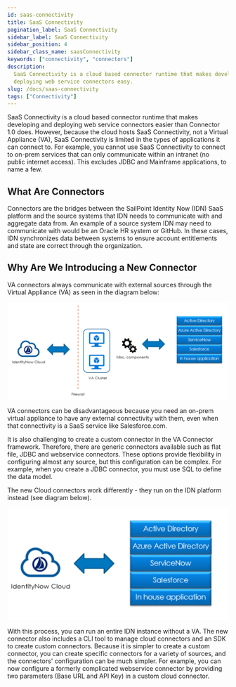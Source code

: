 ```yaml
---
id: saas-connectivity
title: SaaS Connectivity
pagination_label: SaaS Connectivity
sidebar_label: SaaS Connectivity
sidebar_position: 4
sidebar_class_name: saasConnectivity
keywords: ["connectivity", "connectors"]
description:
  SaaS Connectivity is a cloud based connector runtime that makes developing and
  deploying web service connectors easy.
slug: /docs/saas-connectivity
tags: ["Connectivity"]
---
```


SaaS Connectivity is a cloud based connector runtime that makes developing and
deploying web service connectors easier than Connector 1.0 does. However,
because the cloud hosts SaaS Connectivity, not a Virtual Appliance (VA), SaaS
Connectivity is limited in the types of applications it can connect to. For
example, you cannot use SaaS Connectivity to connect to on-prem services that
can only communicate within an intranet (no public internet access). This
excludes JDBC and Mainframe applications, to name a few.

## What Are Connectors

Connectors are the bridges between the SailPoint Identity Now (IDN) SaaS
platform and the source systems that IDN needs to communicate with and aggregate
data from. An example of a source system IDN may need to communicate with would
be an Oracle HR system or GitHub. In these cases, IDN synchronizes data between
systems to ensure account entitlements and state are correct through the
organization.

## Why Are We Introducing a New Connector

VA connectors always communicate with external sources through the Virtual
Appliance (VA) as seen in the diagram below:

![Old Connectivity](./img/old_connectivity_diagram.png)

VA connectors can be disadvantageous because you need an on-prem virtual
appliance to have any external connectivity with them, even when that
connectivity is a SaaS service like Salesforce.com.

It is also challenging to create a custom connector in the VA Connector
framework. Therefore, there are generic connectors available such as flat file,
JDBC and webservice connectors. These options provide flexibility in configuring
almost any source, but this configuration can be complex. For example, when you
create a JDBC connector, you must use SQL to define the data model.

The new Cloud connectors work differently - they run on the IDN platform instead
(see diagram below).

![New Connectivity](./img/new_connectivity_diagram.png)

With this process, you can run an entire IDN instance without a VA. The new
connector also includes a CLI tool to manage cloud connectors and an SDK to
create custom connectors. Because it is simpler to create a custom connector,
you can create specific connectors for a variety of sources, and the connectors'
configuration can be much simpler. For example, you can now configure a formerly
complicated webservice connector by providing two parameters (Base URL and API
Key) in a custom cloud connector.
